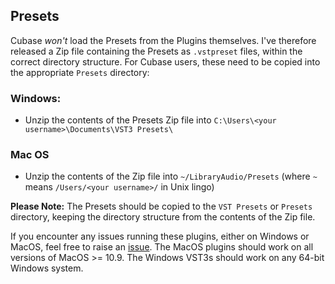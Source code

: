 ## Presets ##
Cubase *won't* load the Presets from the Plugins themselves. I've therefore released a Zip file containing the Presets as `.vstpreset` files, within the correct directory structure. For Cubase users, these need to be copied into the appropriate `Presets` directory:

### Windows: ###

- Unzip the contents of the Presets Zip file into `C:\Users\<your username>\Documents\VST3 Presets\`

### Mac OS ###

- Unzip the contents of the Zip file into `~/LibraryAudio/Presets`
(where `~` means `/Users/<your username>/` in Unix lingo)

**Please Note:** The Presets should be copied to the `VST Presets` or `Presets` directory, keeping the directory structure from the contents of the Zip file. 

If you encounter any issues running these plugins, either on Windows or MacOS, feel free to raise an [issue](https://github.com/DoomyDwyer/ASPiKProjects/issues). The MacOS plugins should work on all versions of MacOS >= 10.9. The Windows VST3s should work on any 64-bit Windows system.
